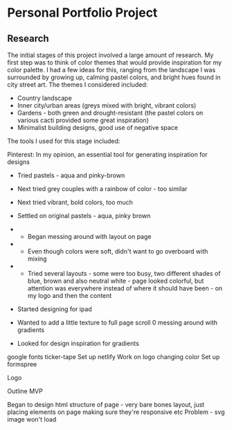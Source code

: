 # Personal Portfolio Project

## Research

The initial stages of this project involved a large amount of research. My first step was to think of color themes that would provide inspiration for my color palette. I had a few ideas for this, ranging from the landscape I was surrounded by growing up, calming pastel colors, and bright hues found in city street art. The themes I considered included:

- Country landscape
- Inner city/urban areas (greys mixed with bright, vibrant colors)
- Gardens - both green and drought-resistant (the pastel colors on various cacti provided some great inspiration)
- Minimalist building designs, good use of negative space



The tools I used for this stage included:

Pinterest:
    In my opinion, an essential tool for generating inspiration for designs


- Tried pastels - aqua and pinky-brown
- Next tried grey couples with a rainbow of color - too similar
- Next tried vibrant, bold colors, too much
- Settled on original pastels - aqua, pinky brown
- - Began messing around with layout on page
- - Even though colors were soft, didn't want to go overboard with mixing
- - Tried several layouts - some were too busy, two different shades of blue, brown and also neutral white - page looked colorful, but attention was everywhere instead of where it should have been - on my logo and then the content

- Started designing for ipad
- Wanted to add a little texture to full page scroll 0 messing around with gradients
- Looked for design inspiration for gradients

google fonts ticker-tape
Set up netlify
Work on logo changing color
Set up formspree

Logo

Outline MVP

Began to design html structure of page - very bare bones layout, just placing elements on page making sure they're responsive etc
Problem - svg image won't load